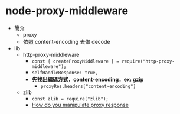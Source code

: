 # node-proxy-middleware

- 簡介
  - proxy
  - 依照 content-encoding 去做 decode
- lib
  - http-proxy-middleware
    - `const { createProxyMiddleware } = require("http-proxy-middleware");`
    - `selfHandleResponse: true,`
    - **先找出編碼方式，content-encoding，ex: gzip**
      - `proxyRes.headers["content-encoding"]`
  - zlib
    - `const zlib = require("zlib");`
    - [How do you manipulate proxy response](https://github.com/chimurai/http-proxy-middleware/issues/97)
